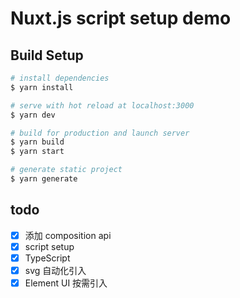 # Nuxt.js script setup demo

## Build Setup

```bash
# install dependencies
$ yarn install

# serve with hot reload at localhost:3000
$ yarn dev

# build for production and launch server
$ yarn build
$ yarn start

# generate static project
$ yarn generate
```

## todo

- [x] 添加 composition api
- [x] script setup
- [x] TypeScript
- [x] svg 自动化引入
- [x] Element UI 按需引入
